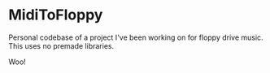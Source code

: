 # MidiToFloppy
Personal codebase of a project I've been working on for floppy drive music. This uses no premade libraries.

Woo!
